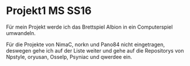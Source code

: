 # Projekt1 MS SS16

Für mein Projekt werde ich das Brettspiel Albion in ein Computerspiel umwandeln.



Für die Projekte von NimaC, norkn und Pano84 nicht eingetragen, deswegen gehe ich auf der Liste weiter und 
gehe auf die Repositorys von Npstyle, oryusan, Osselp, Psyniac und qwerdee ein.
